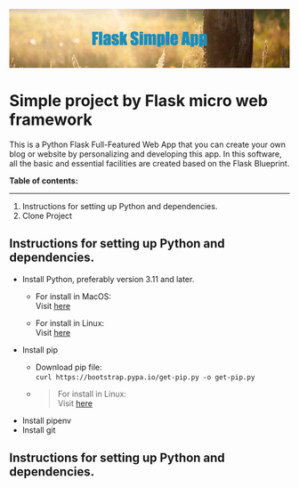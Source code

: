 ![Flask Blog](./Flask_Simple_App.png)
# Simple project by Flask micro web framework
This is a Python Flask Full-Featured Web App that you can create your own blog or website by personalizing and developing this app. In this software, all the basic and essential facilities are created based on the Flask Blueprint.

**Table of contents:**
___
1. Instructions for setting up Python and dependencies.
2. Clone Project


## Instructions for setting up Python and dependencies.



- Install Python, preferably version 3.11 and later.
  -  For install in MacOS:<br> 
Visit [here](https://www.freecodecamp.org/news/python-version-on-mac-update/)

  -  For install in Linux:<br> 
Visit [here](https://docs.python-guide.org/starting/install3/linux/)
- Install pip
  - Download pip file:<br> 
``curl https://bootstrap.pypa.io/get-pip.py -o get-pip.py``

  - > For install in Linux:<br> 
Visit [here](https://docs.python-guide.org/starting/install3/linux/)
- Install pipenv
- Install git
  

## Instructions for setting up Python and dependencies.

